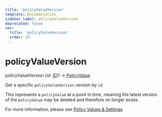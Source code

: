 ```yaml
---
title: 'policyValueVersion'
template: Documentation
sidebar_label: policyValueVersion
deprecated: false
nav:
  title: 'policyValueVersion'
  order: 10
---
```


# policyValueVersion

<div className="pb-4 font-roboto-slab text-lg"><span className="font-bold">policyValueVersion</span> <span style={{'fontWeight':400,'fontSize':'0.85em'}}>(id: <a href="/guardrails/docs/reference/graphql/scalar/ID">ID</a>!) &rarr; <a href="/guardrails/docs/reference/graphql/object/PolicyValue">PolicyValue</a></span>
</div>



Get a specific `policyValueVersion` version by `id`.

This represents a `policyValue` at a point in time, meaning the latest version of the `policyValue` may be deleted and therefore no longer exists.

For more information, please see [Policy Values & Settings](https://turbot.com/guardrails/docs/concepts/policies/values-settings).